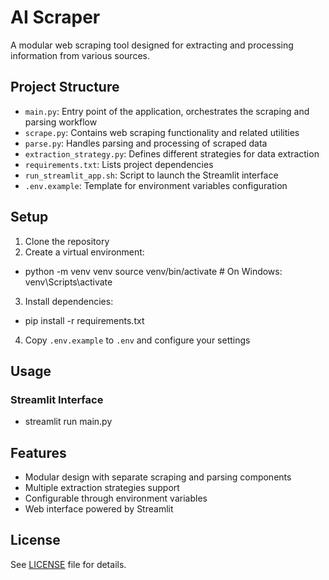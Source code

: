 # AI Scraper

A modular web scraping tool designed for extracting and processing information from various sources.

## Project Structure

- `main.py`: Entry point of the application, orchestrates the scraping and parsing workflow
- `scrape.py`: Contains web scraping functionality and related utilities
- `parse.py`: Handles parsing and processing of scraped data 
- `extraction_strategy.py`: Defines different strategies for data extraction
- `requirements.txt`: Lists project dependencies
- `run_streamlit_app.sh`: Script to launch the Streamlit interface
- `.env.example`: Template for environment variables configuration

## Setup

1. Clone the repository
2. Create a virtual environment:
- python -m venv venv source venv/bin/activate # On Windows: venv\Scripts\activate
3. Install dependencies:
- pip install -r requirements.txt
4. Copy `.env.example` to `.env` and configure your settings

## Usage

### Streamlit Interface
-  streamlit run main.py

## Features

- Modular design with separate scraping and parsing components
- Multiple extraction strategies support
- Configurable through environment variables
- Web interface powered by Streamlit

## License

See [LICENSE](LICENSE) file for details.
